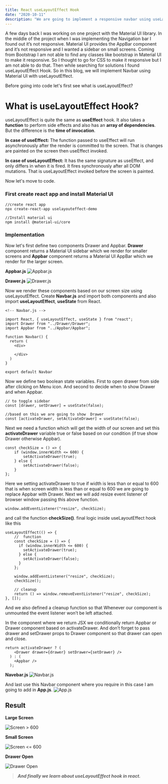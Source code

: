 ```yaml
---
title: React useLayoutEffect Hook
date: "2020-10-11"
description: "We are going to implement a responsive navbar using useLayoutEffect hook."
---
```


A few days back I was working on one project with the Material UI library. In the middle of the project when I was implementing the Navigation bar I found out it’s not responsive. Material UI provides the AppBar component and it’s not responsive and I wanted a sidebar on small screens. Coming from Bootstrap I am not able to find any classes like bootstrap in Material UI to make it responsive. So I thought to go for CSS to make it responsive but I am not able to do that. Then while searching for solutions I found useLayoutEffect Hook. So in this blog, we will implement Navbar using Material UI with useLayoutEffect.

Before going into code let's first see what is useLayoutEffect?

# What is useLayoutEffect Hook?

useLayoutEffect is quite the same as **useEffect** hook. It also takes a **function** to perform side effects and also has an **array of dependencies**. But the difference is the **time of invocation**.

**In case of useEffect:**
The function passed to useEffect will run asynchronously after the render is committed to the screen. That is changes are painted on the screen then useEffect invoked.

**In case of useLayoutEffect:**
It has the same signature as useEffect, and only differs in when it is fired. It fires synchronously after all DOM mutations. That is useLayoutEffect invoked before the screen is painted.

Now let's move to code.

### First create react app and install Material UI

```
//create react app
npx create-react-app uselayouteffect-demo

//Install material ui
npm install @material-ui/core

```

### Implementation

Now let's first define two components Drawer and Appbar. **Drawer** component returns a Material UI sidebar which we render for smaller screens and **Appbar** component returns a Material UI AppBar which we render for the larger screen.

**Appbar.js**
![Appbar.js](AppbarJS.png)

**Drawer.js**
![Drawer.js](DrawerJS.png)

Now we render these components based on our screen size using useLayoutEffect.
Create **Navbar.js** and import both components and also import **useLayoutEffect**, **useState** from React.

```
<!-- Navbar.js -->

import React, { useLayoutEffect, useState } from "react";
import Drawer from "../Drawer/Drawer";
import Appbar from "../Appbar/Appbar";

function Navbar() {
  return (
    <div>

    </div>
  )
}

export default Navbar
```

Now we define two boolean state variables. First to open drawer from side after clicking on Menu icon. And second to decide when to show Drawer and when Appbar.

```
// to toggle sidebar
const [drawer, setDrawer] = useState(false);

//based on this we are going to show  Drawer
const [activateDrawer, setActivateDrawer] = useState(false);
```

Next we need a function which will get the width of our screen and set this **activateDrawer** variable true or false based on our condition (if true show Drawer otherwise Appbar).

```
const checkSize = () => {
    if (window.innerWidth <= 600) {
        setActivateDrawer(true);
    } else {
        setActivateDrawer(false);
    }
};

```

Here we setting activateDrawer to true if width is less than or equal to 600 that is when screen width is less than or equal to 600 we are going to replace Appbar with Drawer.
Next we will add resize event listener of browser window passing this above function.

```
window.addEventListener("resize", checkSize);
```

and call the function **checkSize()**.
final logic inside useLayoutEffect hook like this

```
useLayoutEffect(() => {
    //  function
    const checkSize = () => {
      if (window.innerWidth <= 600) {
        setActivateDrawer(true);
      } else {
        setActivateDrawer(false);
      }
    };

    window.addEventListener("resize", checkSize);
    checkSize();

    // cleanup
    return () => window.removeEventListener("resize", checkSize);
}, []);
```

And we also defined a cleanup function so that Whenever our component is unmounted the event listener won’t be left attached.

In the component where we return JSX we conditionally return Appbar or Drawer component based on activateDrawer. And don’t forget to pass drawer and setDrawer props to Drawer component so that drawer can open and close.

```
return activateDrawer ? (
    <Drawer drawer={drawer} setDrawer={setDrawer} />
  ) : (
    <Appbar />
  );
```

**Navebar.js**
![Navbar.js](NavbarJS.png)

And last use this Navbar component where you require in this case I am going to add in **App.js**.
![App.js](AppJS.png)

## Result

**Large Screen**

![Screen > 600](AppbarS.png)

**Small Screen**

![Screen <= 600](DrawerS1.png)

**Drawer Open**

![Drawer Open](DrawerS2.png)

> **_And finally we learn about useLayoutEffect hook in react._**

